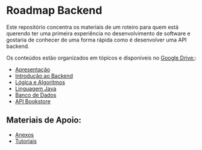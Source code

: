 # Roadmap Backend

Este repositório concentra os materiais de um roteiro para quem está querendo ter uma primeira experiência no desenvolvimento de software e gostaria de conhecer de uma forma rápida como é desenvolver uma API backend.

Os conteúdos estão organizados em tópicos e disponíveis no [Google Drive:](https://drive.google.com/drive/folders/18osAXexkPgOPvBjlFBwYdrJ7XUgxQO7q?usp=drive_link):
- [Apresentação](https://drive.google.com/drive/folders/1eul-lC1mmiVeadmj4NHM_NH2kvIcps1n?usp=drive_link)
- [Introdução ao Backend](https://drive.google.com/drive/folders/1ZGYjMkLw8K0fdK0Vf2If5DdUTit6Sbkz?usp=drive_link)
- [Lógica e Algoritmos](https://drive.google.com/drive/folders/1iIWAo2EECHyDEjpMOpw3f96-qGMnXp4-?usp=drive_link)
- [Linguagem Java](https://drive.google.com/drive/folders/1oTDRu2JIYKhgnLgT4k0g2FJA4CQTDTDL?usp=drive_link)
- [Banco de Dados](https://drive.google.com/drive/folders/1fgNVZrOXnTHT_VGFnPPCpXKJQqTfrjBv?usp=drive_link)
- [API Bookstore](https://drive.google.com/drive/folders/1Zom9-8IPZHdVAazL8qUpIgWwIt2DLmEY?usp=drive_link)

## Materiais de Apoio:

- [Anexos](https://drive.google.com/drive/folders/1-E5IdvKkLfQP5adX3lJ1wa7ksec9f0qi?usp=drive_link)
- [Tutoriais](https://drive.google.com/drive/folders/129jc8jGKi9_d5NL4yyXyT-hwuKK27owy?usp=drive_link)
